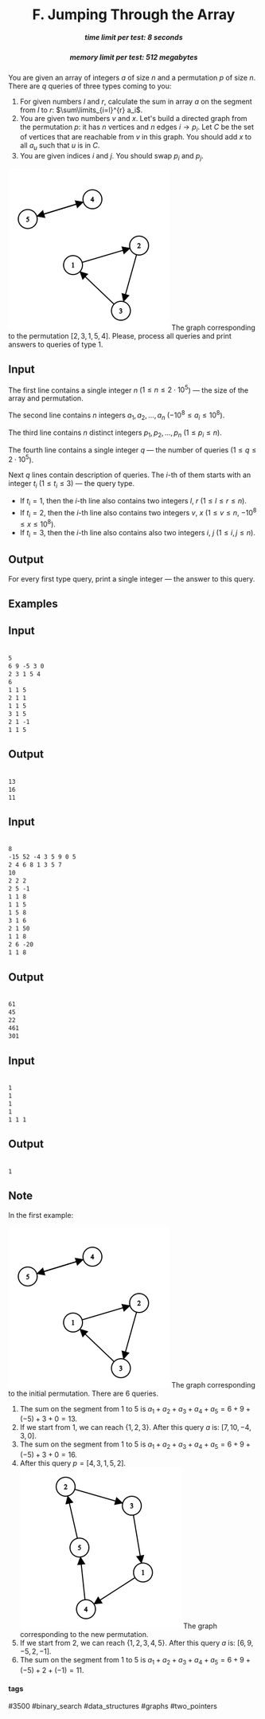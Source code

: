 <h1 style='text-align: center;'> F. Jumping Through the Array</h1>

<h5 style='text-align: center;'>time limit per test: 8 seconds</h5>
<h5 style='text-align: center;'>memory limit per test: 512 megabytes</h5>

You are given an array of integers $a$ of size $n$ and a permutation $p$ of size $n$. There are $q$ queries of three types coming to you:

1. For given numbers $l$ and $r$, calculate the sum in array $a$ on the segment from $l$ to $r$: $\sum\limits_{i=l}^{r} a_i$.
2. You are given two numbers $v$ and $x$. Let's build a directed graph from the permutation $p$: it has $n$ vertices and $n$ edges $i \to p_i$. Let $C$ be the set of vertices that are reachable from $v$ in this graph. You should add $x$ to all $a_u$ such that $u$ is in $C$.
3. You are given indices $i$ and $j$. You should swap $p_i$ and $p_j$.

 ![](images/d414feeb0636149d8dfd43b66f555012b2ad2113.png) The graph corresponding to the permutation $[2, 3, 1, 5, 4]$. Please, process all queries and print answers to queries of type $1$.

## Input

The first line contains a single integer $n$ ($1 \le n \le 2 \cdot 10^5$) — the size of the array and permutation.

The second line contains $n$ integers $a_1, a_2, \ldots, a_n$ ($-10^8 \le a_i \le 10^8$).

The third line contains $n$ distinct integers $p_1, p_2, \ldots, p_n$ ($1 \le p_i \le n$).

The fourth line contains a single integer $q$ — the number of queries ($1 \le q \le 2 \cdot 10^5$).

Next $q$ lines contain description of queries. The $i$-th of them starts with an integer $t_i$ ($1 \le t_i \le 3$) — the query type. 

* If $t_i = 1$, then the $i$-th line also contains two integers $l$, $r$ ($1 \le l \le r \le n$).
* If $t_i = 2$, then the $i$-th line also contains two integers $v$, $x$ ($1 \le v \le n$, $-10^8 \le x \le 10^8$).
* If $t_i = 3$, then the $i$-th line also contains also two integers $i$, $j$ ($1 \le i, j \le n$).
## Output

For every first type query, print a single integer — the answer to this query.

## Examples

## Input


```

5
6 9 -5 3 0
2 3 1 5 4
6
1 1 5
2 1 1
1 1 5
3 1 5
2 1 -1
1 1 5

```
## Output


```

13
16
11

```
## Input


```

8
-15 52 -4 3 5 9 0 5
2 4 6 8 1 3 5 7
10
2 2 2
2 5 -1
1 1 8
1 1 5
1 5 8
3 1 6
2 1 50
1 1 8
2 6 -20
1 1 8

```
## Output


```

61
45
22
461
301

```
## Input


```

1
1
1
1
1 1 1

```
## Output


```

1

```
## Note

In the first example:

 ![](images/d414feeb0636149d8dfd43b66f555012b2ad2113.png) The graph corresponding to the initial permutation. There are $6$ queries.

1. The sum on the segment from $1$ to $5$ is $a_1 + a_2 + a_3 + a_4 + a_5 = 6 + 9 + (-5) + 3 + 0 = 13$.
2. If we start from $1$, we can reach $\{1, 2, 3\}$. After this query $a$ is: $[7, 10, -4, 3, 0]$.
3. The sum on the segment from $1$ to $5$ is $a_1 + a_2 + a_3 + a_4 + a_5 = 6 + 9 + (-5) + 3 + 0 = 16$.
4. After this query $p = [4, 3, 1, 5, 2]$.  ![](images/5b61e0757e31f2f75a34beccf8c31d27b59ab3c8.png) The graph corresponding to the new permutation.
5. If we start from $2$, we can reach $\{1, 2, 3, 4, 5\}$. After this query $a$ is: $[6, 9, -5, 2, -1]$.
6. The sum on the segment from $1$ to $5$ is $a_1 + a_2 + a_3 + a_4 + a_5 = 6 + 9 + (-5) + 2 + (-1) = 11$.


#### tags 

#3500 #binary_search #data_structures #graphs #two_pointers 